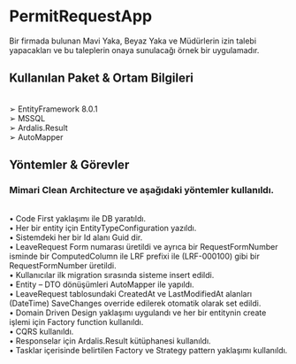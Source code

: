# PermitRequestApp

Bir firmada bulunan Mavi Yaka, Beyaz Yaka ve Müdürlerin izin talebi yapacakları ve bu taleplerin onaya sunulacağı örnek bir uygulamadır.

## Kullanılan Paket & Ortam Bilgileri
<br>
➢ EntityFramework 8.0.1
<br>
➢ MSSQL
<br>
➢ Ardalis.Result
<br>
➢ AutoMapper

## Yöntemler & Görevler
### Mimari Clean Architecture ve aşağıdaki yöntemler kullanıldı.
<br>
•	Code First yaklaşımı ile DB yaratıldı.
<br>
•	Her bir entity için EntityTypeConfiguration yazıldı.
<br>
•	Sistemdeki her bir Id alanı Guid dir.
<br>
•	LeaveRequest Form numarası üretildi ve ayrıca bir RequestFormNumber isminde bir ComputedColumn ile LRF prefixi ile (LRF-000100) gibi bir RequestFormNumber üretildi.
<br>
•	Kullanıcılar ilk migration sırasında sisteme insert edildi.
<br>
•	Entity – DTO dönüşümleri AutoMapper ile yapıldı.
<br>
•	LeaveRequest tablosundaki CreatedAt ve LastModifiedAt alanları (DateTime) SaveChanges override edilerek otomatik olarak set edildi.
<br>
•	Domain Driven Design yaklaşımı uygulandı ve her bir entitynin create işlemi için Factory function kullanıldı.
<br>
•	CQRS kullanıldı.
<br>
•	Responselar için Ardalis.Result kütüphanesi kullanıldı.
<br>
•	Tasklar içerisinde belirtilen Factory ve Strategy pattern yaklaşımı kullanıldı.
